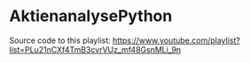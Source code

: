 # AktienanalysePython
Source code to this playlist: https://www.youtube.com/playlist?list=PLu21nCXf4TmB3cvrVUz_mf48GsnMLi_9n
